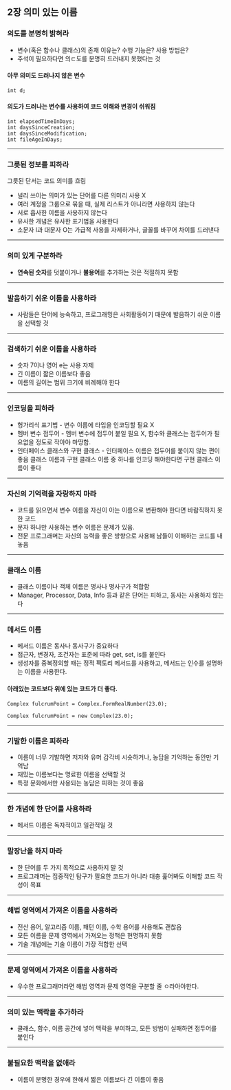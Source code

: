 ## 2장 의미 있는 이름

### 의도를 분명히 밝혀라
* 변수(혹은 함수나 클래스)의 존재 이유는? 수행 기능은? 사용 방법은?
* 주석이 필요하다면 의ㄷ도를 분명히 드러내지 못했다는 것

#### 아무 의미도 드러나지 않은 변수
```
int d;
```

#### 의도가 드러나는 변수를 사용하여 코드 이해와 변경이 쉬워짐
```
int elapsedTimeInDays;
int daysSinceCreation;
int daysSinceModification;
int fileAgeInDays;
```
------------
### 그릇된 정보를 피하라
그릇된 단서는 코드 의미를 흐림
* 널리 쓰이는 의미가 있는 단어를 다른 의미리 사용 X
* 여러 계정을 그룹으로 묶을 때, 실제 리스트가 아니라면 사용하지 않는다
* 서로 흡사한 이름을 사용하지 않는다
* 유사한 개념은 유사한 표기법을 사용한다
* 소문자 l과 대문자 O는 가급적 사용을 자제하거나, 글꼴를 바꾸어 차이를 드러낸다
------------
### 의미 있게 구분하라
* **연속된 숫자**를 덧붙이거나 **불용어**를 추가하는 것은 적절하지 못함
------------
### 발음하기 쉬운 이름을 사용하라
* 사람들은 단어에 능숙하고, 프로그래밍은 사회활동이기 때문에 발음하기 쉬운 이름을 선택할 것
------------
### 검색하기 쉬운 이름을 사용하라
* 숫자 7이나 영어 e는 사용 자제
* 긴 이름이 짧은 이름보다 좋음
* 이름의 길이는 범위 크기에 비례해야 한다
------------
### 인코딩을 피하라
* 헝가리식 표기법 - 변수 이름에 타입을 인코딩할 필요 X
* 멤버 변수 접두어 - 멤버 변수에 접두어 붙일 필요 X, 함수와 클래스는 접두어가 필요없을 정도로 작아야 마땅함.
* 인터페이스 클래스와 구현 클래스 - 인터페이스 이름은 접두어를 붙이지 않는 편이 좋음
  클래스 이름과 구현 클래스 이름 중 하나를 인코딩 해야한다면 구현 클래스 이름이 좋다
------------
### 자신의 기억력을 자랑하지 마라
* 코드를 읽으면서 변수 이름을 자신이 아는 이름으로 변환해야 한다면 바람직하지 못한 코드
* 문자 하나만 사용하는 변수 이름은 문제가 있음.
* 전문 프로그래머는 자신의 능력을 좋은 방향으로 사용해 남들이 이해하는 코드를 내놓음
------------
### 클래스 이름
* 클래스 이름이나 객체 이름은 명사나 명사구가 적합함
* Manager, Processor, Data, Info 등과 같은 단어는 피하고, 동사는 사용하지 않는다
------------
### 메서드 이름
* 메서드 이름은 동사나 동사구가 중요하다
* 접근자, 변경자, 조건자는 표준에 따라 get, set, is를 붙인다
* 생성자를 중복정의할 때는 정적 팩토리 메서드를 사용하고, 메서드는 인수를 설명하는 이름을 사용한다.

#### 아래있는 코드보다 위에 있는 코드가 더 좋다.
``` 
Complex fulcrumPoint = Complex.FormRealNumber(23.0);
```
```
Complex fulcrumPoint = new Complex(23.0);
```
------------
### 기발한 이름은 피하라
* 이름이 너무 기발하면 저자와 유머 감각비 시슷하거나, 농담을 기억하는 동안만 기억남
* 재밌는 이름보다는 명료한 이름을 선택할 것
* 특정 문화에서만 사용되는 농담은 피하는 것이 좋음
------------
### 한 개념에 한 단어를 사용하라
* 메서드 이름은 독자적이고 일관적일 것
------------
### 말장난을 하지 마라
* 한 단어를 두 가지 목적으로 사용하지 말 것
* 프로그래머는 집중적인 탐구가 필요한 코드가 아니라 대충 훑어봐도 이해할 코드 작성이 목표
------------
### 해법 영역에서 가져온 이름을 사용하라
* 전산 용어, 알고리즘 이름, 패턴 이름, 수학 용어를 사용해도 괜찮음
* 모든 이름을 문제 영역에서 가져오는 정책은 현명하지 못함
* 기술 개념에는 기술 이름이 가장 적합한 선택
------------
### 문제 영역에서 가져온 이름을 사용하라
* 우수한 프로그래머라면 해법 영역과 문제 영역을 구분할 줄 ㅇ라아야한다.
------------
### 의미 있는 맥락을 추가하라
* 클래스, 함수, 이름 공간에 넣어 맥락을 부여하고, 모든 방법이 실패하면 접두어를 붙인다
------------
### 불필요한 맥락을 없애라
* 이름이 분명한 경우에 한해서 짧은 이름보다 긴 이름이 좋음
